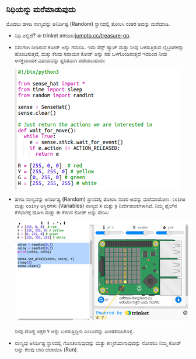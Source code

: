## ನಿಧಿಯನ್ನು ಮರೆಮಾಡುವುದು

ಮೊದಲು ಹಳದಿ ನಾಣ್ಯವನ್ನು ಅನಿರ್ದಿಷ್ಟ (Random) ಸ್ಥಾನದಲ್ಲಿ ತೋರಿಸಿ ನಂತರ ಅದನ್ನು ಮರೆಮಾಡಿ.

+ ನಿಧಿ ಎಲ್ಲಿದೆ? ಈ trinket ತೆರೆಯಿರಿ:<a href="http://jumpto.cc/treasure-go" target="_blank">jumpto.cc/treasure-go</a>.

+ ನಿಮಗಾಗಿ ನೀಡಿರುವ ಕೋಡ್ ಅನ್ನು ಗಮನಿಸಿ. ಇದು ಸೆನ್ಸ್ ಹ್ಯಾಟ್ ಮತ್ತು ನೀವು ಬಳಸುತ್ತಿರುವ ಲೈಬ್ರರಿಗಳನ್ನು ಹೊಂದಿಸುತ್ತದೆ, ಮತ್ತು ಕೆಲವು ಸಹಾಯಕ ಕೋಡ್ ಅನ್ನು ಸಹ ಒಳಗೊಂಡಿರುತ್ತದೆ ಇದರಿಂದ ನೀವು ಆಸಕ್ತಿದಾಯಕ ವಿಷಯವನ್ನು ತ್ವರಿತವಾಗಿ ಪಡೆಯಬಹುದು:
    
    ![screenshot](images/treasure-starter.png)

+ ಹಳದಿ ನಾಣ್ಯವನ್ನು ಅನಿರ್ದಿಷ್ಟ (Random) ಸ್ಥಾನದಲ್ಲಿ ತೋರಿಸಿ ನಂತರ ಅದನ್ನು ಮರೆಮಾಡೋಣ. `coinx` ಮತ್ತು `coiny` ಅಸ್ಥಿರಗಳು (Variables) ನಾಣ್ಯದ x ಮತ್ತು y ನಿರ್ದೇಶಾಂಕಗಳಾಗಿವೆ. ನಿಮ್ಮ ಫೈಲ್‌ನ ಕೆಳಭಾಗಕ್ಕೆ ಹೋಗಿ ಮತ್ತು ಈ ಕೆಳಗಿನ ಕೋಡ್ ಅನ್ನು ಸೇರಿಸಿ:
    
    ![screenshot](images/treasure-coin.png)
    
    ನೀವು ದೊಡ್ಡ ಅಕ್ಷರ `Y` ಅನ್ನು ಬಳಸುತ್ತಿದ್ದೀರಿ ಎಂಬುದನ್ನು ಖಚಿತಪಡಿಸಿಕೊಳ್ಳಿ.

+ ನಾಣ್ಯವು ಅನಿರ್ದಿಷ್ಟ ಸ್ಥಾನದಲ್ಲಿ ಗೋಚರಿಸುವುದನ್ನು ಮತ್ತು ಕಣ್ಮರೆಯಾಗುವುದನ್ನು ನೋಡಲು ನಿಮ್ಮ ಕೋಡ್ ಅನ್ನು ಕೆಲವು ಬಾರಿ ಚಲಾಯಿಸಿ (Run).